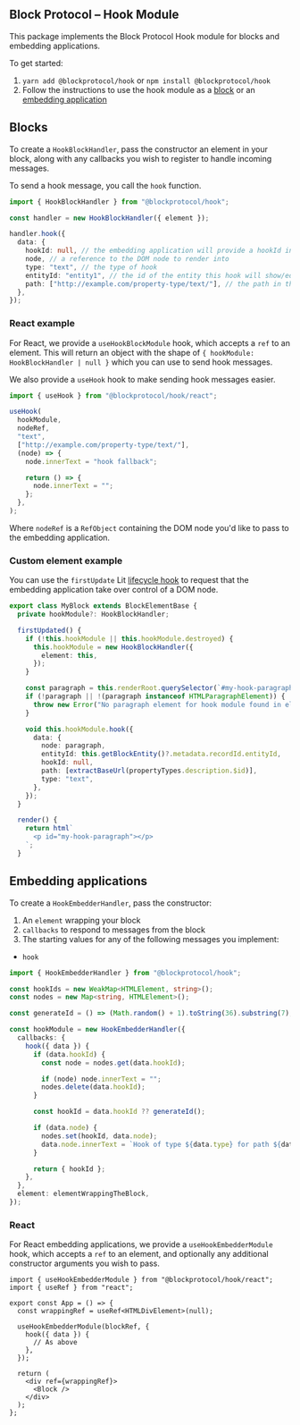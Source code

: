 ## Block Protocol – Hook Module

This package implements the Block Protocol Hook module for blocks and embedding applications.

To get started:

1.  `yarn add @blockprotocol/hook` or `npm install @blockprotocol/hook`
1.  Follow the instructions to use the hook module as a [block](#blocks) or an [embedding application](#embedding-applications)

## Blocks

To create a `HookBlockHandler`, pass the constructor an element in your block, along with any callbacks you wish to register to handle incoming messages.

To send a hook message, you call the `hook` function.

```typescript
import { HookBlockHandler } from "@blockprotocol/hook";

const handler = new HookBlockHandler({ element });

handler.hook({
  data: {
    hookId: null, // the embedding application will provide a hookId in response to use in future messages
    node, // a reference to the DOM node to render into
    type: "text", // the type of hook
    entityId: "entity1", // the id of the entity this hook will show/edit data for
    path: ["http://example.com/property-type/text/"], // the path in the entity's properties data will be taken from/saved to
  },
});
```

### React example

For React, we provide a `useHookBlockModule` hook, which accepts a `ref` to an element. This will return an object with the shape of `{ hookModule: HookBlockHandler | null }` which you can use to send hook messages.

We also provide a `useHook` hook to make sending hook messages easier.

```typescript
import { useHook } from "@blockprotocol/hook/react";

useHook(
  hookModule,
  nodeRef,
  "text",
  ["http://example.com/property-type/text/"],
  (node) => {
    node.innerText = "hook fallback";

    return () => {
      node.innerText = "";
    };
  },
);
```

Where `nodeRef` is a `RefObject` containing the DOM node you'd like to pass to the embedding application.

### Custom element example

You can use the `firstUpdate` Lit [lifecycle hook](https://lit.dev/docs/components/lifecycle/#reactive-update-cycle-completing) to request that the embedding application take over control of a DOM node.

```typescript
export class MyBlock extends BlockElementBase {
  private hookModule?: HookBlockHandler;

  firstUpdated() {
    if (!this.hookModule || this.hookModule.destroyed) {
      this.hookModule = new HookBlockHandler({
        element: this,
      });
    }

    const paragraph = this.renderRoot.querySelector(`#my-hook-paragraph`);
    if (!paragraph || !(paragraph instanceof HTMLParagraphElement)) {
      throw new Error("No paragraph element for hook module found in element DOM");
    }

    void this.hookModule.hook({
      data: {
        node: paragraph,
        entityId: this.getBlockEntity()?.metadata.recordId.entityId,
        hookId: null,
        path: [extractBaseUrl(propertyTypes.description.$id)],
        type: "text",
      },
    });
  }

  render() {
    return html`
      <p id="my-hook-paragraph"></p>
    `;
  }
```

## Embedding applications

To create a `HookEmbedderHandler`, pass the constructor:

1.  An `element` wrapping your block
1.  `callbacks` to respond to messages from the block
1.  The starting values for any of the following messages you implement:

- `hook`

```typescript
import { HookEmbedderHandler } from "@blockprotocol/hook";

const hookIds = new WeakMap<HTMLElement, string>();
const nodes = new Map<string, HTMLElement>();

const generateId = () => (Math.random() + 1).toString(36).substring(7);

const hookModule = new HookEmbedderHandler({
  callbacks: {
    hook({ data }) {
      if (data.hookId) {
        const node = nodes.get(data.hookId);

        if (node) node.innerText = "";
        nodes.delete(data.hookId);
      }

      const hookId = data.hookId ?? generateId();

      if (data.node) {
        nodes.set(hookId, data.node);
        data.node.innerText = `Hook of type ${data.type} for path ${data.path}`;
      }

      return { hookId };
    },
  },
  element: elementWrappingTheBlock,
});
```

### React

For React embedding applications, we provide a `useHookEmbedderModule` hook, which accepts a `ref` to an element, and optionally any additional constructor arguments you wish to pass.

```tsx
import { useHookEmbedderModule } from "@blockprotocol/hook/react";
import { useRef } from "react";

export const App = () => {
  const wrappingRef = useRef<HTMLDivElement>(null);

  useHookEmbedderModule(blockRef, {
    hook({ data }) {
      // As above
    },
  });

  return (
    <div ref={wrappingRef}>
      <Block />
    </div>
  );
};
```
